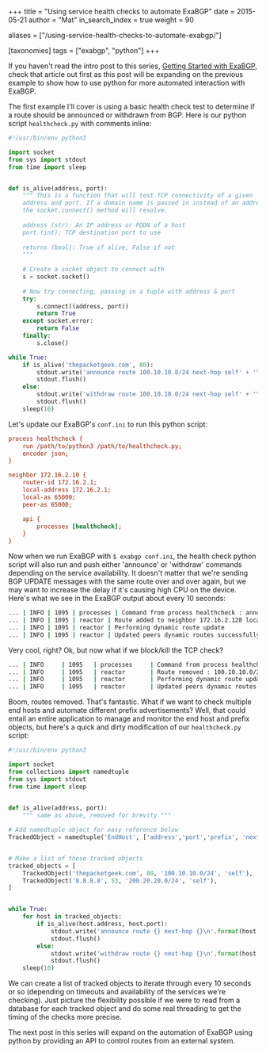 +++
title = "Using service health checks to automate ExaBGP"
date = 2015-05-21
author = "Mat"
in_search_index = true
weight = 90

aliases = ["/using-service-health-checks-to-automate-exabgp/"]

[taxonomies]
tags = ["exabgp", "python"]
+++

If you haven't read the intro post to this series, [Getting Started with ExaBGP](@/exabgp/getting-started/index.md), check that article out first as this post will be expanding on the previous example to show how to use python for more automated interaction with ExaBGP.

<!-- more -->
The first example I'll cover is using a basic health check test to determine if a route should be announced or withdrawn from BGP. Here is our python script `healthcheck.py` with comments inline:

```python
#!/usr/bin/env python3

import socket
from sys import stdout
from time import sleep


def is_alive(address, port):
    """ This is a function that will test TCP connectivity of a given
    address and port. If a domain name is passed in instead of an address,
    the socket.connect() method will resolve.
 
    address (str): An IP address or FQDN of a host
    port (int): TCP destination port to use
 
    returns (bool): True if alive, False if not
    """
 
    # Create a socket object to connect with
    s = socket.socket()
    
    # Now try connecting, passing in a tuple with address & port
    try:
        s.connect((address, port))
        return True
    except socket.error:
        return False
    finally:
        s.close()

while True:
    if is_alive('thepacketgeek.com', 80):
        stdout.write('announce route 100.10.10.0/24 next-hop self' + '\n')
        stdout.flush()
    else:
        stdout.write('withdraw route 100.10.10.0/24 next-hop self' + '\n')
        stdout.flush()
    sleep(10)
```

Let's update our ExaBGP's `conf.ini` to run this python script:

```ini
process healthcheck {
    run /path/to/python3 /path/to/healthcheck.py;
    encoder json;
}

neighbor 172.16.2.10 {
    router-id 172.16.2.1;
    local-address 172.16.2.1;
    local-as 65000;
    peer-as 65000;

    api {
        processes [healthcheck];
    }
}
```

Now when we run ExaBGP with `$ exabgp conf.ini`, the health check python script will also run and push either 'announce' or 'withdraw' commands depending on the service availability. It doesn't matter that we're sending BGP UPDATE messages with the same route over and over again, but we may want to increase the delay if it's causing high CPU on the device. Here's what we see in the ExaBGP output about every 10 seconds:

```sh
... | INFO | 1095 | processes | Command from process healthcheck : announce route 100.10.10.0/24 next-hop self
... | INFO | 1095 | reactor | Route added to neighbor 172.16.2.128 local-ip 172.16.2.1 local-as 65000 peer-as 65000 router-id 172.16.2.1 family-allowed in-open : 100.10.10.0/24 next-hop 172.16.2.1
... | INFO | 1095 | reactor | Performing dynamic route update
... | INFO | 1095 | reactor | Updated peers dynamic routes successfully
```

Very cool, right? Ok, but now what if we block/kill the TCP check?

```sh
... | INFO     | 1095   | processes     | Command from process healthcheck : withdraw route 100.10.10.0/24 next-hop self
... | INFO     | 1095   | reactor       | Route removed : 100.10.10.0/24 next-hop 172.16.2.1
... | INFO     | 1095   | reactor       | Performing dynamic route update
... | INFO     | 1095   | reactor       | Updated peers dynamic routes successfully
```

Boom, routes removed. That's fantastic. What if we want to check multiple end hosts and automate different prefix advertisements? Well, that could entail an entire application to manage and monitor the end host and prefix objects, but here's a quick and dirty modification of our `healthcheck.py` script:

```python
#!/usr/bin/env python3

import socket
from collections import namedtuple
from sys import stdout
from time import sleep

 
def is_alive(address, port):
    """ same as above, removed for brevity """

# Add namedtuple object for easy reference below
TrackedObject = namedtuple('EndHost', ['address','port','prefix', 'nexthop'])


# Make a list of these tracked objects
tracked_objects = [
    TrackedObject('thepacketgeek.com', 80, '100.10.10.0/24', 'self'),
    TrackedObject('8.8.8.8', 53, '200.20.20.0/24', 'self'),
]


while True:
    for host in tracked_objects:
        if is_alive(host.address, host.port):
            stdout.write('announce route {} next-hop {}\n'.format(host.prefix, host.nexthop))
            stdout.flush()
        else:
            stdout.write('withdraw route {} next-hop {}\n'.format(host.prefix, host.nexthop))
            stdout.flush()
    sleep(10)
```

We can create a list of tracked objects to iterate through every 10 seconds or so (depending on timeouts and availability of the services we're checking). Just picture the flexibility possible if we were to read from a database for each tracked object and do some real threading to get the timing of the checks more precise.

The next post in this series will expand on the automation of ExaBGP using python by providing an API to control routes from an external system.